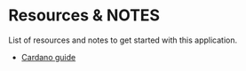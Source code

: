 # Resources & NOTES
List of resources and notes to get started with this application.
 - [Cardano guide](cardano-dev-recap.md)